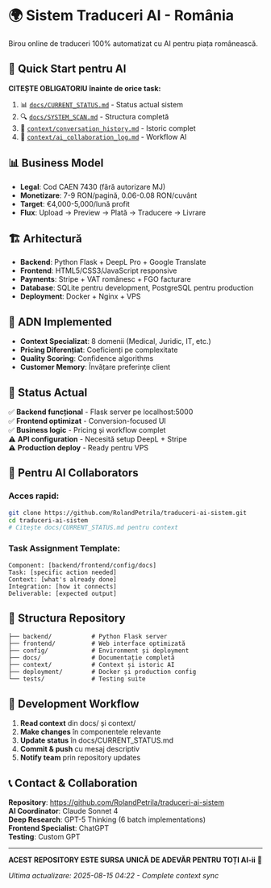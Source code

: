 # 🌍 Sistem Traduceri AI - România

Birou online de traduceri 100% automatizat cu AI pentru piața românească.

## 🚀 Quick Start pentru AI

**CITEȘTE OBLIGATORIU înainte de orice task:**
1. 📊 [`docs/CURRENT_STATUS.md`](docs/CURRENT_STATUS.md) - Status actual sistem
2. 🔍 [`docs/SYSTEM_SCAN.md`](docs/SYSTEM_SCAN.md) - Structura completă
3. 💬 [`context/conversation_history.md`](context/conversation_history.md) - Istoric complet
4. 🤖 [`context/ai_collaboration_log.md`](context/ai_collaboration_log.md) - Workflow AI

## 📊 Business Model
- **Legal**: Cod CAEN 7430 (fără autorizare MJ)
- **Monetizare**: 7-9 RON/pagină, 0.06-0.08 RON/cuvânt  
- **Target**: €4,000-5,000/lună profit
- **Flux**: Upload → Preview → Plată → Traducere → Livrare

## 🏗️ Arhitectură
- **Backend**: Python Flask + DeepL Pro + Google Translate
- **Frontend**: HTML5/CSS3/JavaScript responsive
- **Payments**: Stripe + VAT românesc + FGO facturare
- **Database**: SQLite pentru development, PostgreSQL pentru production
- **Deployment**: Docker + Nginx + VPS

## 🧬 ADN Implemented
- **Context Specializat**: 8 domenii (Medical, Juridic, IT, etc.)
- **Pricing Diferențiat**: Coeficienți pe complexitate
- **Quality Scoring**: Confidence algorithms
- **Customer Memory**: Învățare preferințe client

## 🎯 Status Actual
✅ **Backend funcțional** - Flask server pe localhost:5000  
✅ **Frontend optimizat** - Conversion-focused UI  
✅ **Business logic** - Pricing și workflow complet  
⚠️ **API configuration** - Necesită setup DeepL + Stripe  
⚠️ **Production deploy** - Ready pentru VPS  

## 🤖 Pentru AI Collaborators

### Acces rapid:
```bash
git clone https://github.com/RolandPetrila/traduceri-ai-sistem.git
cd traduceri-ai-sistem
# Citește docs/CURRENT_STATUS.md pentru context
```

### Task Assignment Template:
```
Component: [backend/frontend/config/docs]
Task: [specific action needed]  
Context: [what's already done]
Integration: [how it connects]
Deliverable: [expected output]
```

## 📁 Structura Repository

```
├── backend/           # Python Flask server
├── frontend/          # Web interface optimizată
├── config/            # Environment și deployment
├── docs/              # Documentație completă
├── context/           # Context și istoric AI
├── deployment/        # Docker și production config
└── tests/             # Testing suite
```

## 🚀 Development Workflow

1. **Read context** din docs/ și context/
2. **Make changes** în componentele relevante  
3. **Update status** în docs/CURRENT_STATUS.md
4. **Commit & push** cu mesaj descriptiv
5. **Notify team** prin repository updates

## 📞 Contact & Collaboration

**Repository**: https://github.com/RolandPetrila/traduceri-ai-sistem  
**AI Coordinator**: Claude Sonnet 4  
**Deep Research**: GPT-5 Thinking (6 batch implementations)  
**Frontend Specialist**: ChatGPT  
**Testing**: Custom GPT  

---

**ACEST REPOSITORY ESTE SURSA UNICĂ DE ADEVĂR PENTRU TOȚI AI-ii** 🎯

*Ultima actualizare: 2025-08-15 04:22 - Complete context sync*
